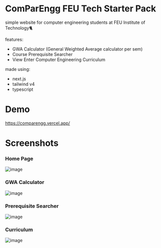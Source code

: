 # ComParEngg FEU Tech Starter Pack

simple website for computer engineering students at FEU Institute of Technology🐈

features:

- GWA Calculator (General Weighted Average calculator per sem)
- Course Prerequisite Searcher
- View Enter Computer Engineering Curriculum

made using:
- next.js
- tailwind v4
- typescript

# Demo

https://comparengg.vercel.app/

# Screenshots

### Home Page
![image](https://github.com/user-attachments/assets/acb71682-76f9-4d81-b7ab-19630a111027)
### GWA Calculator
![image](https://github.com/user-attachments/assets/2752360b-1135-402f-acf8-9f0e5d858f43)
### Prerequisite Searcher
![image](https://github.com/user-attachments/assets/ec73bf07-f860-49f0-a573-8b6bbe95b88c)
### Curriculum
![image](https://github.com/user-attachments/assets/e7c5e9e2-c750-488a-9998-b616fa466191)
